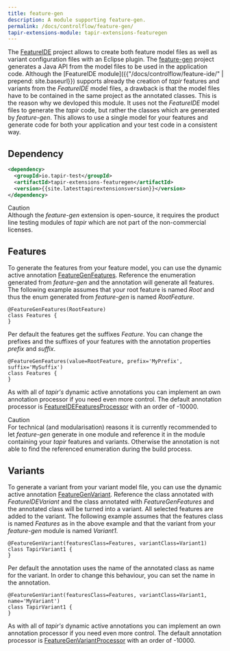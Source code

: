 ```yaml
---
title: feature-gen
description: A module supporting feature-gen.
permalink: /docs/controlflow/feature-gen/
tapir-extensions-module: tapir-extensions-featuregen
---
```


The [FeatureIDE](https://featureide.github.io/) project allows to create both feature model files as well as variant configuration files with an Eclipse plugin. The [feature-gen](https://github.com/nils-christian/feature-gen) project generates a Java API from the model files to be used in the application code. Although the [FeatureIDE module]({{"/docs/controlflow/feature-ide/" | prepend: site.baseurl}}) supports already the creation of *tapir* features and variants from the *FeatureIDE* model files, a drawback is that the model files have to be contained in the same project as the annotated classes. This is the reason why we devloped this module. It uses not the *FeatureIDE* model files to generate the *tapir* code, but rather the classes which are generated by *feature-gen*. This allows to use a single model for your features and generate code for both your application and your test code in a consistent way.


## Dependency

``` xml
<dependency>
  <groupId>io.tapir-test</groupId>
  <artifactId>tapir-extensions-featuregen</artifactId>
  <version>{{site.latesttapirextensionsversion}}</version>
</dependency>
```

<div class="panel panel-warning">
  <div class="panel-heading">
    <div class="panel-title"><span class="fas fa-exclamation-circle"></span> Caution</div>
  </div>
  <div class="panel-body">
  Although the <i>feature-gen</i> extension is open-source, it requires the product line testing modules of <i>tapir</i> which are not part of the non-commercial licenses.
  </div>
</div>

## Features

To generate the features from your feature model, you can use the dynamic active annotation [FeatureGenFeatures](https://www.javadoc.io/page/io.tapir-test/tapir-extensions-featuregen/latest/io/tapirtest/featuregen/annotation/FeatureGenFeatures.html). Reference the enumeration generated from *feature-gen* and the annotation will generate all features. The following example assumes that your root feature is named *Root* and thus the enum generated from *feature-gen* is named *RootFeature*.


``` xtend
@FeatureGenFeatures(RootFeature)
class Features {  
}
```

Per default the features get the suffixes *Feature*. You can change the prefixes and the suffixes of your features with the annotation properties *prefix* and *suffix*.

``` xtend
@FeatureGenFeatures(value=RootFeature, prefix='MyPrefix', suffix='MySuffix')
class Features {  
}
```

As with all of *tapir's* dynamic active annotations you can implement an own annotation processor if you need even more control. The default annotation processor is [FeatureIDEFeaturesProcessor](https://www.javadoc.io/page/io.tapir-test/tapir-extensions-featuregen/latest/io/tapirtest/featuregen/annotation/FeatureIDEFeaturesProcessor.html) with an order of -10000.

<div class="panel panel-warning">
  <div class="panel-heading">
    <div class="panel-title"><span class="fas fa-exclamation-circle"></span> Caution</div>
  </div>
  <div class="panel-body">
  For technical (and modularisation) reasons it is currently recommended to let <i>feature-gen</i> generate in one module and reference it in the module containing your <i>tapir</i> features and variants. Otherwise the annotation is not able to find the referenced enumeration during the build process.
  </div>
</div>

## Variants

To generate a variant from your variant model file, you can use the dynamic active annotation [FeatureGenVariant](https://www.javadoc.io/page/io.tapir-test/tapir-extensions-featuregen/latest/io/tapirtest/featuregen/annotation/FeatureGenVariant.html). Reference the class annotated with *FeatureIDEVariant* and the class annotated with *FeatureGenFeatures* and the annotated class will be turned into a variant. All selected features are added to the variant. The following example assumes that the features class is named *Features* as in the above example and that the variant from your *feature-gen* module is named *Variant1*.

``` xtend
@FeatureGenVariant(featuresClass=Features, variantClass=Variant1)
class TapirVariant1 {  
}
```

Per default the annotation uses the name of the annotated class as name for the variant. In order to change this behaviour, you can set the name in the annotation.

``` xtend
@FeatureGenVariant(featuresClass=Features, variantClass=Variant1, name='MyVariant')
class TapirVariant1 {  
}
```

As with all of *tapir's* dynamic active annotations you can implement an own annotation processor if you need even more control. The default annotation processor is [FeatureGenVariantProcessor](https://www.javadoc.io/page/io.tapir-test/tapir-extensions-featuregen/latest/io/tapirtest/featuregen/annotation/FeatureGenVariantProcessor.html) with an order of -10000.
